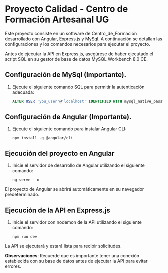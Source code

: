 # Proyecto Calidad - Centro de Formación Artesanal UG 

Este proyecto consiste en un software de Centro_de_Formación desarrollado con Angular, Express.js y MySql. A continuación se detallan las configuraciones y los comandos necesarios para ejecutar el proyecto.

Antes de ejecutar la API en Express.js, asegúrese de haber ejecutado el script SQL en su gestor de base de datos MySQL Workbench 8.0 CE.

## Configuración de MySql (Importante).
1. Ejecute el siguiente comando SQL para permitir la autenticación adecuada:

   ```sql
   ALTER USER 'you_user'@'localhost' IDENTIFIED WITH mysql_native_password BY 'you_password';
   ```

## Configuración de Angular (Importante).
1. Ejecute el siguiente comando para instalar Angular CLI:

   ```
   npm install -g @angular/cli
   ```

## Ejecución del proyecto en Angular
1. Inicie el servidor de desarrollo de Angular utilizando el siguiente comando:

   ```
   ng serve --o
   ```

El proyecto de Angular se abrirá automáticamente en su navegador predeterminado.


## Ejecución de la API en Express.js
1. Inicie el servidor con nodemon de la API utilizando el siguiente comando:

   ```
   npm run dev
   ```

La API se ejecutará y estará lista para recibir solicitudes.

**Observaciones**: Recuerde que es importante tener una conexión establecida con su base de datos antes de ejecutar la API para evitar errores.

